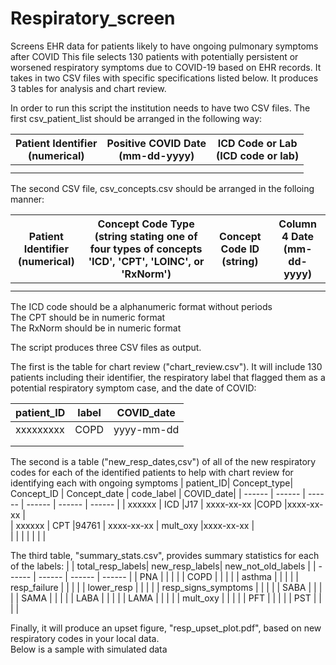 # Respiratory_screen
Screens EHR data for patients likely to have ongoing pulmonary symptoms after COVID
This file selects 130 patients with potentially persistent or worsened respiratory symptoms due to COVID-19 based on EHR records. It takes in two CSV files with specific specifications listed below. It produces 3 tables for analysis and chart review. 

In order to run this script the institution needs to have two CSV files. The first csv_patient_list should be arranged in the following way:

| Patient Identifier <br /> (numerical)	 | Positive COVID Date <br /> (mm-dd-yyyy) | ICD Code or Lab <br />  (ICD code or lab) | 
| ------ | ------ | ------ | 
|  | |  | 
|  |  | | 


The second CSV file, csv_concepts.csv should be arranged in the folloing manner:

| Patient Identifier <br /> (numerical)	| Concept Code Type <br /> (string stating one of four types of concepts 'ICD', 'CPT', 'LOINC', or 'RxNorm') | Concept Code ID <br /> (string)	 | Column 4 Date <br /> (mm-dd-yyyy)  |
| ------ | ------ | ------ | ------ |
|  |  | |  |
|  |  | |  |

The ICD code should be a alphanumeric format without periods  <br /> 
The CPT should be in numeric format  <br /> 
The RxNorm should be in numeric format   <br /> 


The script produces three CSV files as output.

The first is the table for chart review ("chart_review.csv"). It will include 130 patients including their identifier, the respiratory label that flagged them as a potential respiratory symptom case, and the date of COVID: 

| patient_ID| label| COVID_date |
| ------ | ------ | ------ | 
| xxxxxxxxx | COPD | yyyy-mm-dd | 
|  |  | |  
|  |  | |   

The second is a table ("new_resp_dates,csv") of all of the new respiratory codes for each of the identified patients to help with chart review for identifying each with ongoing symptoms
| patient_ID| Concept_type| Concept_ID | Concept_date | code_label | COVID_date|
| ------ | ------ | ------ |  ------ | ------ | ------ | 
| xxxxxx | ICD |J17 | xxxx-xx-xx |COPD |xxxx-xx-xx  |  
| xxxxxx | CPT |94761 | xxxx-xx-xx  | mult_oxy |xxxx-xx-xx  |  
|  |  | |  | |  |  


The third table, "summary_stats.csv", provides summary statistics for each of the labels: 
| | total_resp_labels| new_resp_labels| new_not_old_labels |
| ------ | ------ | ------ | ------ | 
| PNA |  | |  | 
| COPD |  | |  |
| asthma |  | |  | 
| resp_failure |  | |  |
| lower_resp |  | |  | 
| resp_signs_symptoms |  | |  |
| SABA |  | |  | 
| SAMA |  | |  |
| LABA |  | |  | 
| LAMA |  | |  |
| mult_oxy |  | |  | 
| PFT |  | |  |
| PST |  | |  |

Finally, it will produce an upset figure, "resp_upset_plot.pdf",  based on new respiratory codes in your local data. <br />
Below is a sample with simulated data
